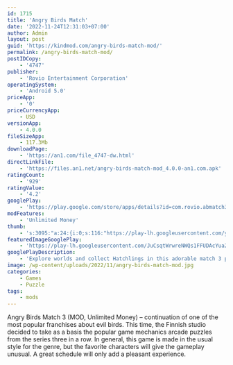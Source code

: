 ```yaml
---
id: 1715
title: 'Angry Birds Match'
date: '2022-11-24T12:31:03+07:00'
author: Admin
layout: post
guid: 'https://kindmod.com/angry-birds-match-mod/'
permalink: /angry-birds-match-mod/
postIDCopy:
    - '4747'
publisher:
    - 'Rovio Entertainment Corporation'
operatingSystem:
    - 'Android 5.0'
priceApp:
    - '0'
priceCurrencyApp:
    - USD
versionApp:
    - 4.0.0
fileSizeApp:
    - 117.3Mb
downloadPage:
    - 'https://an1.com/file_4747-dw.html'
directLinkFile:
    - 'https://files.an1.net/angry-birds-match-mod_4.0.0-an1.com.apk'
ratingCount:
    - '929'
ratingValue:
    - '4.2'
googlePlay:
    - 'https://play.google.com/store/apps/details?id=com.rovio.abmatch3'
modFeatures:
    - 'Unlimited Money'
thumb:
    - 's:3095:"a:24:{i:0;s:116:"https://play-lh.googleusercontent.com/yDV7z6xhlf0YUljnlHMLbOHpxSw9j65XacCiAaguKBDSTB0ZKMKD3VNdpAwebhP4Uu-U=w526-h296";i:1;s:114:"https://play-lh.googleusercontent.com/Z4T_HM_Byvrvto2avgHV4LkSC4JpH3HY7IVUM2DSYSQ6_xAujX1D3nYllUmVOjERcA=w526-h296";i:2;s:115:"https://play-lh.googleusercontent.com/SKH8Lktiz8lml8IzivXzwbv3YSh0mj-oBSyooxGQ7-ldiqXaRPTTs42NUHSw2TuULyQ=w526-h296";i:3;s:115:"https://play-lh.googleusercontent.com/QZu_83b_EeJiooOYhdsltCyizl37bqzNp4Rf_k4F6bruogl5emTWnOxwNZtbeUcPF7M=w526-h296";i:4;s:116:"https://play-lh.googleusercontent.com/loWG3ZI5RiUtl-oVj3NacD7xUNhEQ2gvSMgZ30JfahZTf4_I7GrsY2eu_whKOjnPm-qY=w526-h296";i:5;s:116:"https://play-lh.googleusercontent.com/IZ_hz8PwS4wHzWIhrX57sl2vRISvijd3oSLknaGmB0ZcsIJua4VRunZ2AoyKrpHpDdB5=w526-h296";i:6;s:115:"https://play-lh.googleusercontent.com/k9MwBKojpJ7PwIGSCCWTBUykrZi2JHD91kU-tN-Bfb-T1bxiE_gWlhoZm3VJSU_Yu90=w526-h296";i:7;s:115:"https://play-lh.googleusercontent.com/8AtGW6TK5Onbz1XfFwh7-MqRxaJsY_atGe1uDsSrX4Dr29F4LEDg2OBn_Xta7nq6XA8=w526-h296";i:8;s:115:"https://play-lh.googleusercontent.com/UW2iI7R7hVpc1C3MrDtWgwnoJ4rnIZwyEViGilzxoKTVPKqGS8fymCFIoj8U5MLHX3c=w526-h296";i:9;s:115:"https://play-lh.googleusercontent.com/rKoz_PU04iSCW_EuUP_RxiL4QBuUfolOc5-Fa46rSNl8DblvamsI2VmP-7VqYtHphV0=w526-h296";i:10;s:116:"https://play-lh.googleusercontent.com/YEKwoIFtMHtbr4Yz1f05aX7gjWklK8M2hQhnfoFwxLgzaLoogfZev-jJMP9uo-sQneIr=w526-h296";i:11;s:115:"https://play-lh.googleusercontent.com/NS1LIl_7JM56qBh3ZzKmRKzXz7dVr5jTE5OGRAV8f8wmUc4w4Xy4-amOmGrdaGruCsM=w526-h296";i:12;s:114:"https://play-lh.googleusercontent.com/4HzcYK_PgDpcPUuTR4lxFOrNv93KIfaYVp0I6tCx-gni-XqfxvobHVB7b9qkkgz8IQ=w526-h296";i:13;s:115:"https://play-lh.googleusercontent.com/krTRyOlk-BUagG3sWfQBiQeOar3xBJelzI-jmin9DBEmRc3JtvknQESnQLAODSiDcLQ=w526-h296";i:14;s:115:"https://play-lh.googleusercontent.com/LShWpzHzu5MVssnTUzcdxAX9iy3VqdNh2T1YPz3_MWskEiwjraI-wgcFQ6iYJfeEKHs=w526-h296";i:15;s:116:"https://play-lh.googleusercontent.com/t-s7MWU0WN6qrjL2CbtNzGCj92s2j2N_Ce6R3Sei9pyDYwDUOGB7dZGJ1iEfUPW5MCFT=w526-h296";i:16;s:114:"https://play-lh.googleusercontent.com/ISeL2eRBnUnBQK34Q3tb1hIQSz1hhtS3F3PSoObSES39cxuYFJbdDmNi8XG-ytrwkg=w526-h296";i:17;s:115:"https://play-lh.googleusercontent.com/F4_3nqctVHUDKRc_2lo95VCxipqIB6llCs4uGhyCP2qWnICjw6hedp4Eq9H9VquiCrY=w526-h296";i:18;s:115:"https://play-lh.googleusercontent.com/x0jt6fDSnp5XceaZAqtZLIhNdd2uNe6tbNrRLIIJ_nTdPPXKa9fIlgA4auWqQzfMxpY=w526-h296";i:19;s:116:"https://play-lh.googleusercontent.com/iCoclaFfxaFk01LxvO2KHIjJcaLsogm1uDrE0IUGnd5qELp_PQfhOTQu8AYrJ6K_4FM4=w526-h296";i:20;s:114:"https://play-lh.googleusercontent.com/nUGvMurV-aOBp4IWi-uVFw0XbpK1Hyd2Owfn1BJMMY02tbe1gO8T5LBFHwVjyMJhxQ=w526-h296";i:21;s:114:"https://play-lh.googleusercontent.com/2CcxBUm6sdCkqMQh3hZc3W3nYRMqfkFzdfCuLyXmhWhC5M5v3fkbjBpOZXw4L0HGgA=w526-h296";i:22;s:115:"https://play-lh.googleusercontent.com/Acqc8lvghKocFOqBWrZsH95_UImZ0kh9nm1L2RM5h5pd6n0Vzb6zAl4k3VqWZYlmr5w=w526-h296";i:23;s:116:"https://play-lh.googleusercontent.com/OznD3wWVPwHu9MwEtEgRKLuhrecrJyOZDhLbvqr2uMuFj2jqzkaIss6nj0ML5XiTqGOm=w526-h296";}";'
featuredImageGooglePlay:
    - 'https://play-lh.googleusercontent.com/JuCsqtWrwreNWQs1FFUDAcYua2unV_XloJBpwtHjUgSKtxFrs5lf6ruNKZXwq2xpX29k'
googlePlayDescription:
    - 'Explore worlds and collect Hatchlings in this adorable match 3 puzzle game!Decorate scenes, win new outfits and dress up the Hatchlings to express your style!.Beat levels to help rescue the chicks from the Piggies and grow your flock of adorable Hatchlings now - they are waiting for you.'
image: /wp-content/uploads/2022/11/angry-birds-match-mod.jpg
categories:
    - Games
    - Puzzle
tags:
    - mods
---
```


Angry Birds Match 3 (MOD, Unlimited Money) – continuation of one of the most popular franchises about evil birds. This time, the Finnish studio decided to take as a basis the popular game mechanics arcade puzzles from the series three in a row. In general, this game is made in the usual style for the genre, but the favorite characters will give the gameplay unusual. A great schedule will only add a pleasant experience.